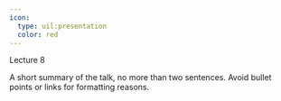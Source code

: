 ```yaml
---
icon:
  type: uil:presentation
  color: red
---   
```


Lecture 8

A short summary of the talk, no more than two sentences. Avoid bullet points or links for formatting reasons.